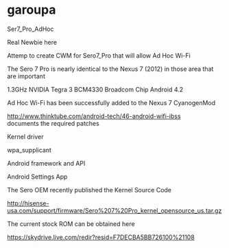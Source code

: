 garoupa
=======

Ser7_Pro_AdHoc

Real Newbie here

Attemp to create CWM for Sero7_Pro that will allow Ad Hoc Wi-Fi

The Sero 7 Pro is nearly identical to the Nexus 7 (2012) in those area that are important

   1.3GHz NVIDIA Tegra 3
   BCM4330 Broadcom Chip
   Android 4.2
   

Ad Hoc Wi-Fi has been successfully added to the Nexus 7 CyanogenMod

http://www.thinktube.com/android-tech/46-android-wifi-ibss  
documents the required patches

   Kernel driver
   
   wpa_supplicant
   
   Android framework and API
   
   Android Settings App

The Sero OEM recently published the Kernel Source Code

http://hisense-usa.com/support/firmware/Sero%207%20Pro_kernel_opensource_us.tar.gz

The current stock ROM can be obtained here

https://skydrive.live.com/redir?resid=F7DECBA5BB726100%21108
